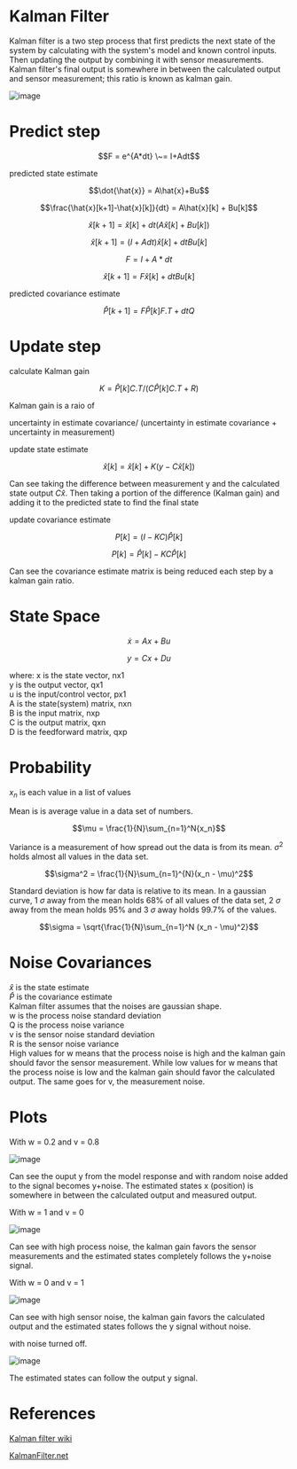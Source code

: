# Kalman Filter
Kalman filter is a two step process that first predicts the next state of the system by calculating with the system's model and known control inputs. Then updating the output by combining it with sensor measurements. Kalman filter's final output is somewhere in between the calculated output and sensor measurement; this ratio is known as kalman gain.

![image](pics/kalman_diagram.PNG)

# Predict step

$$F = e^{A*dt} \~= I+Adt$$

predicted state estimate

$$\dot{\hat{x}} = A\hat{x}+Bu$$

$$\frac{\hat{x}[k+1]-\hat{x}[k]}{dt} = A\hat{x}[k] + Bu[k]$$

$$\hat{x}[k+1] = \hat{x}[k] + dt(A\hat{x}[k] + Bu[k])$$

$$\hat{x}[k+1] = (I+Adt)\hat{x}[k] + dtBu[k]$$

$$F = I + A*dt$$

$$\hat{x}[k+1] = F\hat{x}[k] + dtBu[k]$$

predicted covariance estimate

$$\hat{P}[k+1] = F\hat{P}[k]F.T + dtQ$$

# Update step

calculate Kalman gain

$$K = \hat{P}[k]C.T/(C\hat{P}[k]C.T + R)$$

Kalman gain is a raio of 

uncertainty in estimate covariance/ (uncertainty in estimate covariance + uncertainty in measurement)

update state estimate

$$\hat{x}[k] = \hat{x}[k] + K(y - C\hat{x}[k])$$

Can see taking the difference between measurement y and the calculated state output $C\hat{x}$. Then taking a portion of the difference (Kalman gain) and adding it to the predicted state to find the final state

update covariance estimate

$$P[k] = (I - KC)\hat{P}[k]$$

$$P[k] = \hat{P}[k] - KC\hat{P}[k]$$

Can see the covariance estimate matrix is being reduced each step by a kalman gain ratio.

# State Space

$$\dot x = Ax + Bu$$

$$y = Cx + Du$$

where:
x is the state vector, nx1\
y is the output vector, qx1\
u is the input/control vector, px1\
A is the state(system) matrix, nxn\
B is the input matrix, nxp\
C is the output matrix, qxn\
D is the feedforward matrix, qxp

# Probability
$x_n$ is each value in a list of values

Mean is is average value in a data set of numbers.

$$\mu = \frac{1}{N}\sum_{n=1}^N{x_n}$$

Variance is a measurement of how spread out the data is from its mean. $\sigma^2$ holds almost all values in the data set.

$$\sigma^2 = \frac{1}{N}\sum_{n=1}^{N}(x_n - \mu)^2$$

Standard deviation is how far data is relative to its mean. In a gaussian curve, 1 $\sigma$ away from the mean holds 68% of all values of the data set, 2 $\sigma$ away from the mean holds 95% and 3 $\sigma$ away holds 99.7% of the values.

$$\sigma = \sqrt{\frac{1}{N}\sum_{n=1}^N (x_n - \mu)^2}$$

# Noise Covariances

$\hat x$ is the state estimate\
$\hat P$ is the covariance estimate\
Kalman filter assumes that the noises are gaussian shape.\
w is the process noise standard deviation\
Q is the process noise variance\
v is the sensor noise standard deviation\
R is the sensor noise variance\
High values for w means that the process noise is high and the kalman gain should favor the sensor measurement. While low values for w means that the process noise is low and the kalman gain should favor the calculated output. The same goes for v, the measurement noise. 

# Plots
With w = 0.2 and v = 0.8

![image](plots/response_wv.png)

Can see the ouput y from the model response and with random noise added to the signal becomes y+noise. The estimated states x (position) is somewhere in between the calculated output and measured output.

With w = 1 and v = 0

![image](plots/response_v.png)

Can see with high process noise, the kalman gain favors the sensor measurements and the estimated states completely follows the y+noise signal.

With w = 0 and v = 1

![image](plots/response_w.png)

Can see with high sensor noise, the kalman gain favors the calculated output and the estimated states follows the y signal without noise.

with noise turned off.

![image](plots/response_predict.png)

The estimated states can follow the output y signal.

# References
[Kalman filter wiki](https://en.wikipedia.org/wiki/Kalman_filter)

[KalmanFilter.net](https://www.kalmanfilter.net/default.aspx)
